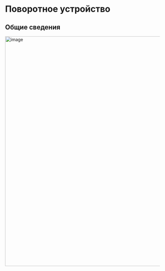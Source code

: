 # Поворотное устройство

## Общие сведения

<img width="1107" height="749" alt="image" src="https://github.com/user-attachments/assets/e8734abd-57b1-4ad0-b7aa-044d4eb59df5" />
